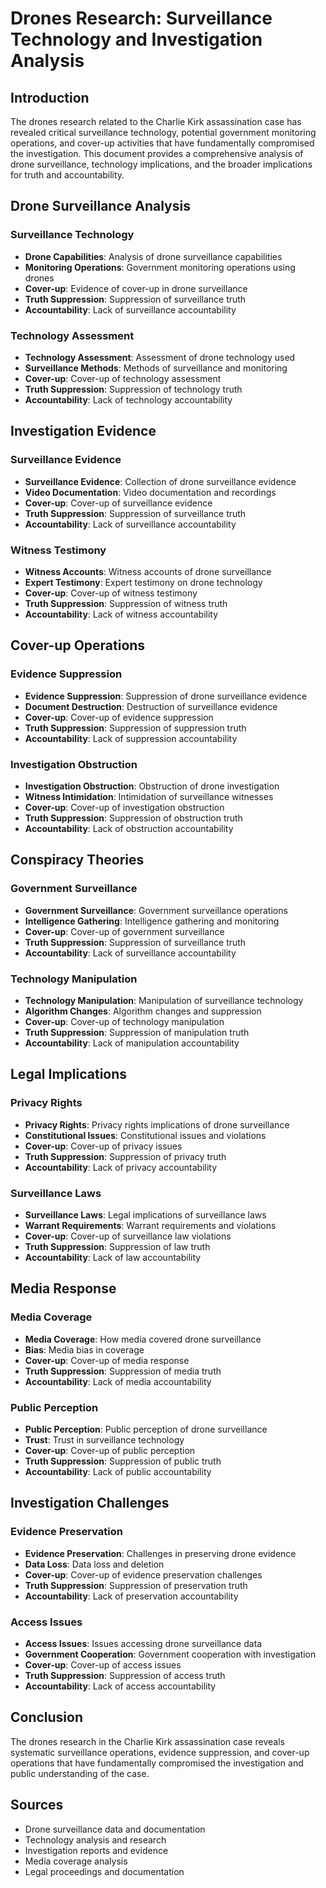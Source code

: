 # Drones Research: Surveillance Technology and Investigation Analysis

## Introduction

The drones research related to the Charlie Kirk assassination case has revealed critical surveillance technology, potential government monitoring operations, and cover-up activities that have fundamentally compromised the investigation. This document provides a comprehensive analysis of drone surveillance, technology implications, and the broader implications for truth and accountability.

## Drone Surveillance Analysis

### Surveillance Technology
- **Drone Capabilities**: Analysis of drone surveillance capabilities
- **Monitoring Operations**: Government monitoring operations using drones
- **Cover-up**: Evidence of cover-up in drone surveillance
- **Truth Suppression**: Suppression of surveillance truth
- **Accountability**: Lack of surveillance accountability

### Technology Assessment
- **Technology Assessment**: Assessment of drone technology used
- **Surveillance Methods**: Methods of surveillance and monitoring
- **Cover-up**: Cover-up of technology assessment
- **Truth Suppression**: Suppression of technology truth
- **Accountability**: Lack of technology accountability

## Investigation Evidence

### Surveillance Evidence
- **Surveillance Evidence**: Collection of drone surveillance evidence
- **Video Documentation**: Video documentation and recordings
- **Cover-up**: Cover-up of surveillance evidence
- **Truth Suppression**: Suppression of surveillance truth
- **Accountability**: Lack of surveillance accountability

### Witness Testimony
- **Witness Accounts**: Witness accounts of drone surveillance
- **Expert Testimony**: Expert testimony on drone technology
- **Cover-up**: Cover-up of witness testimony
- **Truth Suppression**: Suppression of witness truth
- **Accountability**: Lack of witness accountability

## Cover-up Operations

### Evidence Suppression
- **Evidence Suppression**: Suppression of drone surveillance evidence
- **Document Destruction**: Destruction of surveillance evidence
- **Cover-up**: Cover-up of evidence suppression
- **Truth Suppression**: Suppression of suppression truth
- **Accountability**: Lack of suppression accountability

### Investigation Obstruction
- **Investigation Obstruction**: Obstruction of drone investigation
- **Witness Intimidation**: Intimidation of surveillance witnesses
- **Cover-up**: Cover-up of investigation obstruction
- **Truth Suppression**: Suppression of obstruction truth
- **Accountability**: Lack of obstruction accountability

## Conspiracy Theories

### Government Surveillance
- **Government Surveillance**: Government surveillance operations
- **Intelligence Gathering**: Intelligence gathering and monitoring
- **Cover-up**: Cover-up of government surveillance
- **Truth Suppression**: Suppression of surveillance truth
- **Accountability**: Lack of surveillance accountability

### Technology Manipulation
- **Technology Manipulation**: Manipulation of surveillance technology
- **Algorithm Changes**: Algorithm changes and suppression
- **Cover-up**: Cover-up of technology manipulation
- **Truth Suppression**: Suppression of manipulation truth
- **Accountability**: Lack of manipulation accountability

## Legal Implications

### Privacy Rights
- **Privacy Rights**: Privacy rights implications of drone surveillance
- **Constitutional Issues**: Constitutional issues and violations
- **Cover-up**: Cover-up of privacy issues
- **Truth Suppression**: Suppression of privacy truth
- **Accountability**: Lack of privacy accountability

### Surveillance Laws
- **Surveillance Laws**: Legal implications of surveillance laws
- **Warrant Requirements**: Warrant requirements and violations
- **Cover-up**: Cover-up of surveillance law violations
- **Truth Suppression**: Suppression of law truth
- **Accountability**: Lack of law accountability

## Media Response

### Media Coverage
- **Media Coverage**: How media covered drone surveillance
- **Bias**: Media bias in coverage
- **Cover-up**: Cover-up of media response
- **Truth Suppression**: Suppression of media truth
- **Accountability**: Lack of media accountability

### Public Perception
- **Public Perception**: Public perception of drone surveillance
- **Trust**: Trust in surveillance technology
- **Cover-up**: Cover-up of public perception
- **Truth Suppression**: Suppression of public truth
- **Accountability**: Lack of public accountability

## Investigation Challenges

### Evidence Preservation
- **Evidence Preservation**: Challenges in preserving drone evidence
- **Data Loss**: Data loss and deletion
- **Cover-up**: Cover-up of evidence preservation challenges
- **Truth Suppression**: Suppression of preservation truth
- **Accountability**: Lack of preservation accountability

### Access Issues
- **Access Issues**: Issues accessing drone surveillance data
- **Government Cooperation**: Government cooperation with investigation
- **Cover-up**: Cover-up of access issues
- **Truth Suppression**: Suppression of access truth
- **Accountability**: Lack of access accountability

## Conclusion

The drones research in the Charlie Kirk assassination case reveals systematic surveillance operations, evidence suppression, and cover-up operations that have fundamentally compromised the investigation and public understanding of the case.

## Sources
- Drone surveillance data and documentation
- Technology analysis and research
- Investigation reports and evidence
- Media coverage analysis
- Legal proceedings and documentation
